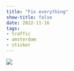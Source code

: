 ```yaml
---
title: "Fix everything"
show-title: false
date: 2022-11-16
tags:
- traffic
- amsterdam
- sticker
---
```

![](https://res.cloudinary.com/dbi2zounq/image/upload/c_scale,w_1200/v1668592627/zinzy.website/2022-11-16-fix-everything.jpg)